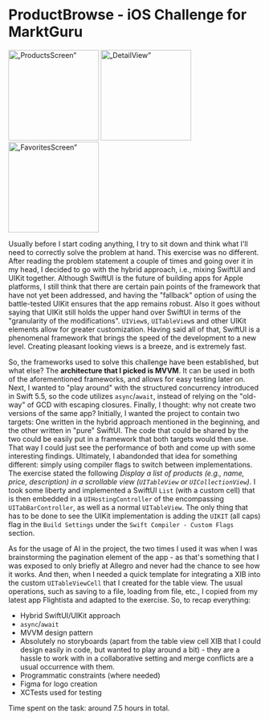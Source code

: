 # ProductBrowse - iOS Challenge for MarktGuru
<img width="180" alt=„ProductsScreen” src="https://github.com/user-attachments/assets/46bca42e-e3aa-4f4e-a741-20571ea531bb"/>
<img width="180" alt=„DetailView” src="https://github.com/user-attachments/assets/cf51b9d4-5aa0-4476-810f-82fc885293f9"/>
<img width="180" alt=„FavoritesScreen” src="https://github.com/user-attachments/assets/b7589129-6f21-4b4e-9d1b-c5191c33c6d5"/>

Usually before I start coding anything, I try to sit down and think what I'll need to correctly solve the problem at hand. This exercise was no different. After reading the problem statement a couple of times and going over it in my head, I decided to go with the hybrid approach, i.e., mixing SwiftUI and UIKit together. Although SwiftUI is the future of building apps for Apple platforms, I still think that there are certain pain points of the framework that have not yet been addressed, and having the "fallback" option of using the battle-tested UIKit ensures that the app remains robust. Also it goes without saying that UIKit still holds the upper hand over SwiftUI in terms of the "granularity of the modifications". `UIView`s, `UITableView`s and other UIKit elements allow for greater customization. Having said all of that, SwiftUI is a phenomenal framework that brings the speed of the development to a new level. Creating pleasant looking views is a breeze, and is extremely fast. 

So, the frameworks used to solve this challenge have been established, but what else? The **architecture that I picked is MVVM**. It can be used in both of the aforementioned frameworks, and allows for easy testing later on. Next, I wanted to "play around" with the structured concurrency introduced in Swift 5.5, so the code utilizes `async`/`await`, instead of relying on the "old-way" of GCD with escaping closures. Finally, I thought: why not create two versions of the same app? Initially, I wanted the project to contain two targets: One written in the hybrid approach mentioned in the beginning, and the other written in "pure" SwiftUI. The code that could be shared by the two could be easily put in a framework that both targets would then use. That way I could just see the performance of both and come up with some interesting findings. Ultimately, I abandonded that idea for something different: simply using compiler flags to switch between implementations. The exercise stated the following *Display a list of products (e.g., name, price, description) in a scrollable view (`UITableView` or `UICollectionView`)*. I took some liberty and implemented a SwiftUI `List` (with a custom cell) that is then embedded in a `UIHostingController` of the encompassing `UITabBarController`, as well as a normal `UITableView`. The only thing that has to be done to see the UIKit implementation is adding the `UIKIT` (all caps) flag in the `Build Settings` under the `Swift Compiler - Custom Flags` section. 

As for the usage of AI in the project, the two times I used it was when I was brainstorming the pagination element of the app - as that's something that I was exposed to only briefly at Allegro and never had the chance to see how it works. And then, when I needed a quick template for integrating a XIB into the custom `UITableViewCell` that I created for the table view. The usual operations, such as saving to a file, loading from file, etc., I copied from my latest app Flightista and adapted to the exercise. So, to recap everything:

* Hybrid SwiftUI/UIKit approach
* `async`/`await`
* MVVM design pattern
* Absolutely no storyboards (apart from the table view cell XIB that I could design easily in code, but wanted to play around a bit) - they are a hassle to work with in a collaborative setting and merge conflicts are a usual occurrence with them.
* Programmatic constraints (where needed)
* Figma for logo creation
* XCTests used for testing

Time spent on the task: around 7.5 hours in total.
